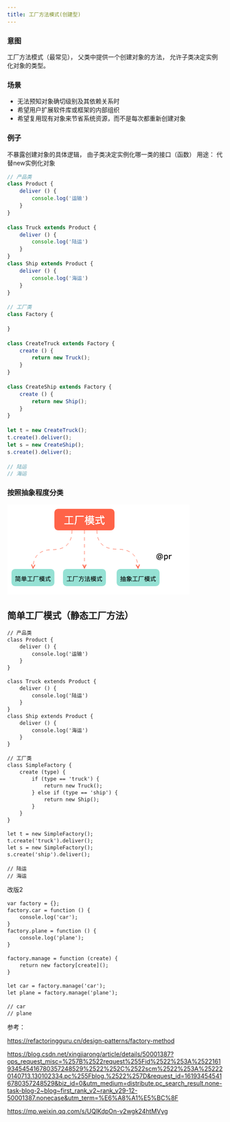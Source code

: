 ```yaml
---
title: 工厂方法模式(创建型)
---
```


### 意图

工厂方法模式（最常见）， 父类中提供一个创建对象的方法， 允许子类决定实例化对象的类型。

### 场景

- 无法预知对象确切级别及其依赖关系时
- 希望用户扩展软件库或框架的内部组织
- 希望复用现有对象来节省系统资源，而不是每次都重新创建对象

### 例子

不暴露创建对象的具体逻辑， 由子类决定实例化哪一类的接口（函数）
用途： 代替new实例化对象

```JavaScript
// 产品类
class Product {
    deliver () {
        console.log('运输') 
    }
}

class Truck extends Product {
    deliver () {
        console.log('陆运')
    }
}
class Ship extends Product {
    deliver () {
        console.log('海运')
    }
}

// 工厂类
class Factory {

}

class CreateTruck extends Factory {
    create () {
        return new Truck();
    }
}

class CreateShip extends Factory {
    create () {
        return new Ship();
    }
}

let t = new CreateTruck();
t.create().deliver();
let s = new CreateShip();
s.create().deliver();

// 陆运
// 海运
```

### 按照抽象程度分类

![image.png](/img/design-pattern/工厂模式p1.png)

## 简单工厂模式（静态工厂方法）

```
// 产品类
class Product {
    deliver () {
        console.log('运输') 
    }
}

class Truck extends Product {
    deliver () {
        console.log('陆运')
    }
}
class Ship extends Product {
    deliver () {
        console.log('海运')
    }
}

// 工厂类
class SimpleFactory {
    create (type) {
        if (type == 'truck') {
            return new Truck();
        } else if (type == 'ship') {
            return new Ship();
        }
    }
}

let t = new SimpleFactory();
t.create('truck').deliver();
let s = new SimpleFactory();
s.create('ship').deliver();

// 陆运
// 海运
```



改版2

```
var factory = {};
factory.car = function () {
    console.log('car');
}
factory.plane = function () {
    console.log('plane');
}

factory.manage = function (create) {
    return new factory[create]();
}

let car = factory.manage('car');
let plane = factory.manage('plane');

// car
// plane
```



参考：

https://refactoringguru.cn/design-patterns/factory-method

https://blog.csdn.net/xingjiarong/article/details/50001387?ops_request_misc=%257B%2522request%255Fid%2522%253A%2522161934545416780357248529%2522%252C%2522scm%2522%253A%252220140713.130102334.pc%255Fblog.%2522%257D&request_id=161934545416780357248529&biz_id=0&utm_medium=distribute.pc_search_result.none-task-blog-2~blog~first_rank_v2~rank_v29-12-50001387.nonecase&utm_term=%E6%A8%A1%E5%BC%8F

https://mp.weixin.qq.com/s/UQlKdpOn-v2wgk24htMVyg